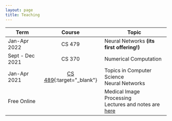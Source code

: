```yaml
---
layout: page
title: Teaching
---
```


| Term | Course | Topic |
|-----------|:--------------:|-----------------|
| Jan-Apr 2022 | CS 479 | Neural Networks <b>(its first offering!)</b> |
| Sept - Dec 2021 | CS 370 | Numerical Computation |
| Jan-Apr 2021 | [CS 489](https://jorchard.github.io/cs489.github.io){:target="_blank"} | Topics in Computer Science<br>Neural Networks |
| Free Online | | Medical Image Processing<br>Lectures and notes are [here](https://cs.uwaterloo.ca/~jorchard/old/cs473/CS473/Welcome.html) |
